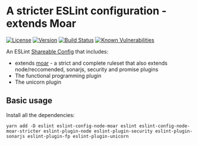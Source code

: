 # A stricter ESLint configuration - extends Moar

[![License](https://img.shields.io/badge/License-MIT-yellow.svg)](https://opensource.org/licenses/MIT)
[![Version](https://img.shields.io/npm/v/eslint-config-node-moar.svg?style=flat-square)](https://npmjs.com/package/eslint-config-node-moar)
[![Build Status](https://github.com/ildella/eslint-config-node-moar/actions/workflows/main.yaml/badge.svg)](https://github.com/ildella/eslint-config-node-moar/actions)
[![Known Vulnerabilities](https://snyk.io/test/github/ildella/eslint-config-node-moar/badge.svg?targetFile=package.json)](https://snyk.io/test/github/ildella/eslint-config-node-moar?targetFile=package.json)

An ESLint [Shareable Config](https://eslint.org/docs/latest/developer-guide/shareable-configs) that includes:

  * extends [moar](https://github.com/ildella/eslint-config-node-moar) - a strict and complete ruleset that also extends node/reccomended, sonarjs, security and promise plugins
  * The functional programming plugin
  * The unicorn plugin

## Basic usage

Install all the dependencies:

```shell
yarn add -D eslint eslint-config-node-moar eslint eslint-config-node-moar-stricter eslint-plugin-node eslint-plugin-security eslint-plugin-sonarjs eslint-plugin-fp eslint-plugin-unicorn
```
